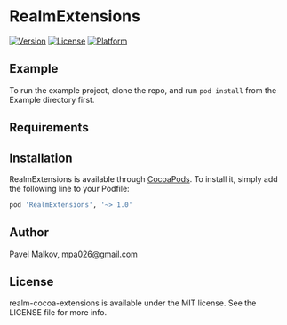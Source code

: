 # RealmExtensions

[![Version](https://img.shields.io/cocoapods/v/realm-cocoa-extensions.svg?style=flat)](http://cocoapods.org/pods/realm-cocoa-extensions)
[![License](https://img.shields.io/cocoapods/l/realm-cocoa-extensions.svg?style=flat)](http://cocoapods.org/pods/realm-cocoa-extensions)
[![Platform](https://img.shields.io/cocoapods/p/realm-cocoa-extensions.svg?style=flat)](http://cocoapods.org/pods/realm-cocoa-extensions)

## Example

To run the example project, clone the repo, and run `pod install` from the Example directory first.

## Requirements

## Installation

RealmExtensions is available through [CocoaPods](http://cocoapods.org). To install
it, simply add the following line to your Podfile:

```ruby
pod 'RealmExtensions', '~> 1.0'
```

## Author

Pavel Malkov, mpa026@gmail.com

## License

realm-cocoa-extensions is available under the MIT license. See the LICENSE file for more info.
